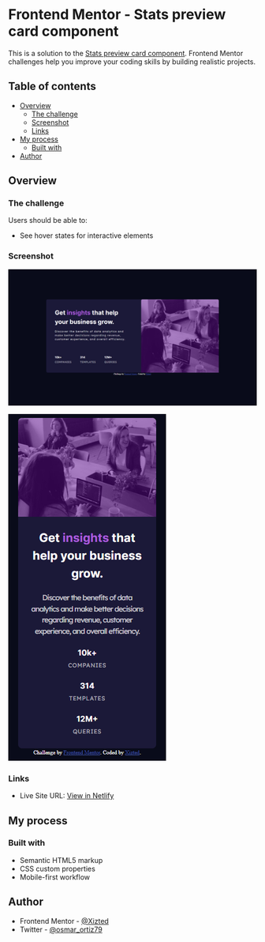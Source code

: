 # Frontend Mentor - Stats preview card component

This is a solution to the [Stats preview card component](https://www.frontendmentor.io/challenges/stats-preview-card-component-8JqbgoU62). Frontend Mentor challenges help you improve your coding skills by building realistic projects.

## Table of contents

- [Overview](#overview)
  - [The challenge](#the-challenge)
  - [Screenshot](#screenshot)
  - [Links](#links)
- [My process](#my-process)
  - [Built with](#built-with)
- [Author](#author)

## Overview

### The challenge

Users should be able to:

- See hover states for interactive elements

### Screenshot

![](./img/Desktop.png)

![](./img/Mobile.png)

### Links

- Live Site URL: [View in Netlify](https://stats-preview-card-component-xizted.netlify.app/)

## My process

### Built with

- Semantic HTML5 markup
- CSS custom properties
- Mobile-first workflow

## Author

- Frontend Mentor - [@Xizted](https://www.frontendmentor.io/profile/Xizted)
- Twitter - [@osmar_ortiz79](https://www.twitter.com/osmar_ortiz79)

